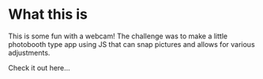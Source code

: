 # What this is

This is some fun with a webcam! The challenge was to make a little photobooth type app using JS that can snap pictures and allows for various adjustments.

Check it out here... 
